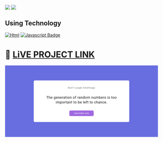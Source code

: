 [![](https://img.shields.io/badge/linkedin-blue?style=for-the-badge)](https://www.linkedin.com/in/ankush-kumar-275129176/)
[![](https://img.shields.io/badge/MYPORTFOLIO-blue?style=for-the-badge)](https://developerankush.tk/)

## **Using Technology**
[![Html](https://img.shields.io/badge/-HTML-red?style=for-the-badge&labelColor=black&logo=html&logoColor=61DBFB)](#) [![Javascript Badge](https://img.shields.io/badge/-javascript-blue?style=for-the-badge&labelColor=black&logo=tailwind&logoColor=white)](#)
 

# 🚀 [LiVE PROJECT LINK](https://iridescent-puppy-c693a0.netlify.app/) 
![color change](./jokesapi.png)
